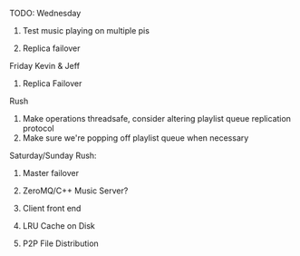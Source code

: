 TODO:
Wednesday
1) Test music playing on multiple pis

6) Replica failover 

Friday
Kevin & Jeff
1) Replica Failover

Rush
1) Make operations threadsafe, consider altering playlist queue replication protocol
2) Make sure we're popping off playlist queue when necessary

Saturday/Sunday
Rush:
1) Master failover

1) ZeroMQ/C++ Music Server?
2) Client front end
3) LRU Cache on Disk
4) P2P File Distribution

